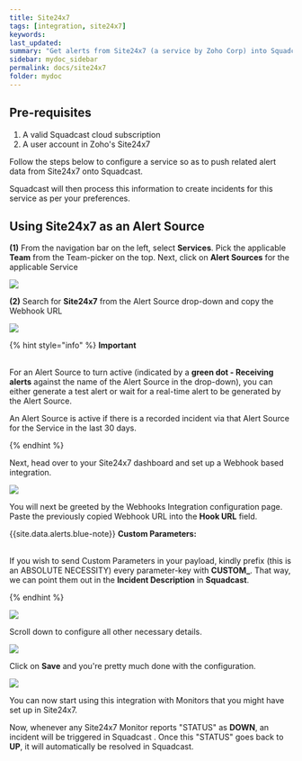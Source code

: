 ```yaml
---
title: Site24x7
tags: [integration, site24x7]
keywords: 
last_updated: 
summary: "Get alerts from Site24x7 (a service by Zoho Corp) into Squadcast"
sidebar: mydoc_sidebar
permalink: docs/site24x7
folder: mydoc
---
```


## Pre-requisites
1.  A valid Squadcast cloud subscription 
2. A user account in Zoho's Site24x7

Follow the steps below to configure a service so as to push related alert data from Site24x7 onto Squadcast.

Squadcast will then process this information to create incidents for this service as per your preferences.

## Using Site24x7 as an Alert Source

**(1)** From the navigation bar on the left, select **Services**. Pick the applicable **Team** from the Team-picker on the top. Next, click on **Alert Sources** for the applicable Service

![](../../.gitbook/assets/alert\_source\_1.png)

**(2)** Search for **Site24x7** from the Alert Source drop-down and copy the Webhook URL

![](../../.gitbook/assets/site24x7\_1.png)

{% hint style="info" %} 
<b>Important</b><br/><br/>
<p>For an Alert Source to turn active (indicated by a <b>green dot - Receiving alerts</b> against the name of the Alert Source in the drop-down), you can either generate a test alert or wait for a real-time alert to be generated by the Alert Source.</p>
<p>An Alert Source is active if there is a recorded incident via that Alert Source for the Service in the last 30 days.</p>
{% endhint %}

Next, head over to your Site24x7 dashboard and set up a Webhook based integration.

![](../../.gitbook/assets/site24x7\_2.png)

You will next be greeted by the Webhooks Integration configuration page.
Paste the previously copied Webhook URL into the **Hook URL** field.

{{site.data.alerts.blue-note}}
<b>Custom Parameters: </b>
<br/><br/><p>If you wish to send Custom Parameters in your payload, kindly prefix (this is an ABSOLUTE NECESSITY) every parameter-key with <b>CUSTOM_</b>. That way, we can point them out in the <b>Incident Description</b> in <b>Squadcast</b>.</p>
{% endhint %}

![](../../.gitbook/assets/site24x7\_3.png)

Scroll down to configure all other necessary details.

![](../../.gitbook/assets/site24x7\_4.png)

Click on **Save** and you're pretty much done with the configuration. 

![](../../.gitbook/assets/site24x7\_5.png)

You can now start using this integration with Monitors that you might have set up in Site24x7.

Now, whenever any Site24x7 Monitor reports "STATUS" as **DOWN**, an incident will be triggered in Squadcast . Once this "STATUS" goes back to **UP**, it will automatically be resolved in Squadcast.
